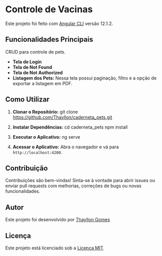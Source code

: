 # Controle de Vacinas

Este projeto foi feito com [Angular CLI](https://github.com/angular/angular-cli) versão 12.1.2. 

## Funcionalidades Principais

CRUD para controle de pets.

- **Tela de Login**
- **Tela de Not Found** 
- **Tela de Not Authorized** 
- **Listagem dos Pets:** Nessa tela possui paginação, filtro e a opção de exportar a listagem em PDF.

## Como Utilizar

1. **Clonar o Repositório:**
git clone https://github.com/Thayllon/caderneta_pets.git

2. **Instalar Dependências:**
cd caderneta_pets
npm install

3. **Executar o Aplicativo:**
ng serve


4. **Acessar o Aplicativo:**
Abra o navegador e vá para `http://localhost:4200`.

## Contribuição

Contribuições são bem-vindas! Sinta-se à vontade para abrir issues ou enviar pull requests com melhorias, correções de bugs ou novas funcionalidades.

## Autor

Este projeto foi desenvolvido por [Thayllon Gomes](https://github.com/Thayllon)

## Licença

Este projeto está licenciado sob a [Licença MIT](LICENSE).

